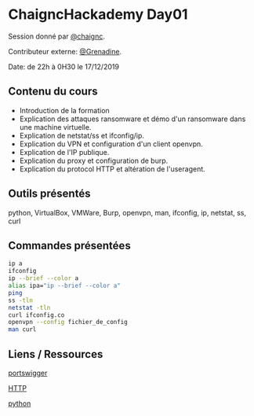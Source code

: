 # ChaigncHackademy Day01
Session donné par [@chaignc][@chaignc].

Contributeur externe: [@Grenadine][@Grenadine].

Date: de 22h à 0H30 le 17/12/2019

## Contenu du cours

* Introduction de la formation
* Explication des attaques ransomware et démo d'un ransomware dans une machine virtuelle.
* Explication de netstat/ss et ifconfig/ip.
* Explication du VPN et configuration d'un client openvpn.
* Explication de l'IP publique.
* Explication du proxy et configuration de burp.
* Explication du protocol HTTP et altération de l'useragent.

## Outils présentés

python, VirtualBox, VMWare, Burp, openvpn, man, ifconfig, ip, netstat, ss, curl

## Commandes présentées
```sh
ip a
ifconfig
ip --brief --color a
alias ipa="ip --brief --color a"
ping
ss -tln
netstat -tln
curl ifconfig.co
openvpn --config fichier_de_config
man curl
```

## Liens / Ressources
[portswigger](https://portswigger.net/burp/communitydownload)

[HTTP](https://fr.wikipedia.org/wiki/Hypertext_Transfer_Protocol)

[python](https://www.python.org/)


[@chaignc]:https://twitter.com/chaignc
[hexpresso]:https://hexpresso.github.io
[@Grenadine]:https://twitter.com/Greynardine
[@SaxX]:https://twitter.com/_saxx_
